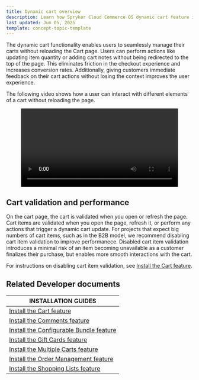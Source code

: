 ```yaml
---
title: Dynamic cart overview
description: Learn how Spryker Cloud Commerce OS dynamic cart feature improves user experience with seamless cart management and a frictionless checkout process.
last_updated: Jun 05, 2025
template: concept-topic-template
---
```


The dynamic cart functionality enables users to seamlessly manage their carts without reloading the Cart page. Users can perform actions like updating item quantity or adding cart notes without being redirected to the top of the page. This eliminates friction in the checkout experience and increases conversion rates. Additionally, giving customers immediate feedback on their cart actions without losing the context improves the user experience.

The following video shows how a user can interact with different elements of a cart without reloading the page.

<figure class="video_container">
    <video width="100%" height="auto" controls>
    <source src="https://spryker.s3.eu-central-1.amazonaws.com/docs/About/Releases/release-notes-202410.0.md/dynamic-cart-video.mp4" type="video/mp4">
  </video>
</figure>

## Cart validation and performance

On the cart page, the cart is validated when you open or refresh the page. Cart items are validated when you open the page, refresh it, or perform any actions that trigger a dynamic cart update. For projects that expect big numbers of cart items, such as in the B2B model, we recommend disabling cart item validation to improve performanece. Disabled cart item validation introduces a minimal risk of an item becoming unavailable as a customer finalizes their purchase, but enables more smooth interactions with the cart.

For instructions on disabling cart item validation, see [Install the Cart feature](/docs/pbc/all/cart-and-checkout/{{site.version}}/base-shop/install-and-upgrade/install-features/install-the-cart-feature.html).

## Related Developer documents

| INSTALLATION GUIDES |
|---------|
| [Install the Cart feature](/docs/pbc/all/cart-and-checkout/{{site.version}}/base-shop/install-and-upgrade/install-features/install-the-cart-feature.html) |
| [Install the Comments feature](/docs/pbc/all/cart-and-checkout/{{site.version}}/base-shop/install-and-upgrade/install-features/install-the-comments-feature.html) |
| [Install the Configurable Bundle feature](/docs/pbc/all/product-information-management/{{site.version}}/base-shop/install-and-upgrade/install-features/install-the-configurable-bundle-feature.html) |
| [Install the Gift Cards feature](/docs/pbc/all/gift-cards/{{site.version}}/install-and-upgrade/install-the-gift-cards-feature.html) |
| [Install the Multiple Carts feature](/docs/pbc/all/cart-and-checkout/{{site.version}}/base-shop/install-and-upgrade/install-features/install-the-multiple-carts-feature.html) |
| [Install the Order Management feature](/docs/pbc/all/order-management-system/{{site.version}}/base-shop/install-and-upgrade/install-features/install-the-order-management-feature.html) |
| [Install the Shopping Lists feature](/docs/pbc/all/shopping-list-and-wishlist/{{site.version}}/base-shop/install-and-upgrade/install-features/install-the-shopping-lists-feature.html) |











